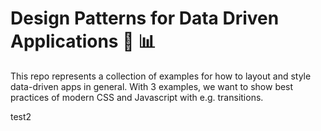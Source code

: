 # Design Patterns for Data Driven Applications 🎨 📊

This repo represents a collection of examples for how to layout and style data-driven apps in general.
With 3 examples, we want to show best practices of modern CSS and Javascript with e.g. transitions.

test2
